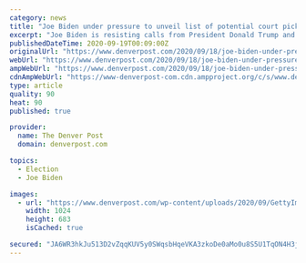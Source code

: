 ```yaml
---
category: news
title: "Joe Biden under pressure to unveil list of potential court picks"
excerpt: "Joe Biden is resisting calls from President Donald Trump and even some fellow Democrats to release his list of potential Supreme Court picks seven months after he pledged to name the first Black"
publishedDateTime: 2020-09-19T00:09:00Z
originalUrl: "https://www.denverpost.com/2020/09/18/joe-biden-under-pressure-to-unveil-list-of-potential-court-picks/"
webUrl: "https://www.denverpost.com/2020/09/18/joe-biden-under-pressure-to-unveil-list-of-potential-court-picks/"
ampWebUrl: "https://www.denverpost.com/2020/09/18/joe-biden-under-pressure-to-unveil-list-of-potential-court-picks/amp/"
cdnAmpWebUrl: "https://www-denverpost-com.cdn.ampproject.org/c/s/www.denverpost.com/2020/09/18/joe-biden-under-pressure-to-unveil-list-of-potential-court-picks/amp/"
type: article
quality: 90
heat: 90
published: true

provider:
  name: The Denver Post
  domain: denverpost.com

topics:
  - Election
  - Joe Biden

images:
  - url: "https://www.denverpost.com/wp-content/uploads/2020/09/GettyImages-1228581756.jpg?w=1024&h=683"
    width: 1024
    height: 683
    isCached: true

secured: "JA6WR3hkJu513D2vZqqKUV5y0SWqsbHqeVKA3zkoDe0aMo0u8S5U1TqON4H3jrl2bg5UlH352FmmkgUBbfwNPI3WOSPiPvq2iBM8semOYM82jP8kLRpwYVtE/3Su1uETA0yR5ayhj/TyiD9qxpR6d9KFR1aZpr9JysIdGYGlBptuG2qtMthd5kL99wezOj5csntHhTJrzY5/ytIX6QA7Dk7bhnAsga6PNIxYXka0Wcyk1r8zg1nPvG3UssQCCTN0Sz1d+lgh14HRK8Vlqg0Cjf/eKb4moWowqlKw1L11BnmWE82zph9clj/adX5cgK9XzvDx5qUiYEcTqE7kyb26SHeayMxuRJR6sKDWVA6JQW4=;4FvOJ1+gPPCtXCBm138LgA=="
---
```


